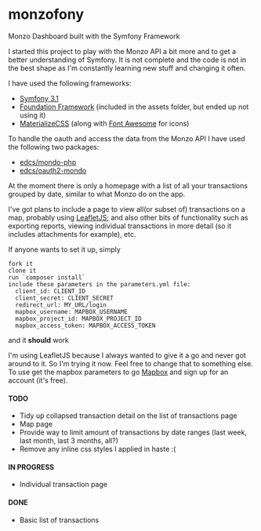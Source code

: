 # monzofony
Monzo Dashboard built with the Symfony Framework

I started this project to play with the Monzo API a bit more and to get a better understanding of Symfony. It is not complete and the code is not in the best shape as I'm constantly learning new stuff and changing it often.

I have used the following frameworks:
- [Symfony 3.1](https://symfony.com)
- [Foundation Framework](http://foundation.zurb.com) (included in the assets folder, but ended up not using it)
- [MaterializeCSS](http://materializecss.com) (along with [Font Awesome](http://fontawesome.io) for icons)

To handle the oauth and access the data from the Monzo API I have used the following two packages:
- [edcs/mondo-php](https://github.com/edcs/mondo-php)
- [edcs/oauth2-mondo](https://github.com/edcs/oauth2-mondo)

At the moment there is only a homepage with a list of all your transactions grouped by date, similar to what Monzo do on the app.

I've got plans to include a page to view all(or subset of) transactions on a map, probably using [LeafletJS](http://leafletjs.com); and also other bits of functionality such as exporting reports, viewing individual transactions in more detail (so it includes attachments for example), etc.

If anyone wants to set it up, simply
```
fork it
clone it
run `composer install`
include these parameters in the parameters.yml file:
  client_id: CLIENT_ID
  client_secret: CLIENT_SECRET
  redirect_url: MY_URL/login
  mapbox_username: MAPBOX_USERNAME
  mapbox_project_id: MAPBOX_PROJECT_ID
  mapbox_access_token: MAPBOX_ACCESS_TOKEN

```
and it **should** work

I'm using LeafletJS because I always wanted to give it a go and never got around to it. So I'm trying it now. Feel free to change that to something else.
To use get the mapbox parameters to go [Mapbox](https://www.mapbox.com/) and sign up for an account (it's free).

#### TODO
- Tidy up collapsed transaction detail on the list of transactions page
- Map page
- Provide way to limit amount of transactions by date ranges (last week, last month, last 3 months, all?)
- Remove any inline css styles I applied in haste :(

#### IN PROGRESS
- Individual transaction page

#### DONE
- Basic list of transactions

